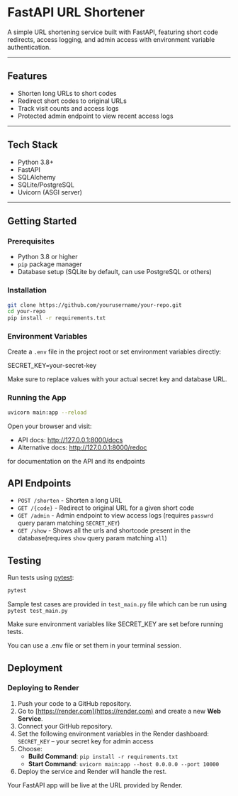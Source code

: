 # FastAPI URL Shortener

A simple URL shortening service built with FastAPI, featuring short code redirects, access logging, and admin access with environment variable authentication.

---

## Features

- Shorten long URLs to short codes
- Redirect short codes to original URLs
- Track visit counts and access logs
- Protected admin endpoint to view recent access logs

---

## Tech Stack

- Python 3.8+
- FastAPI
- SQLAlchemy
- SQLite/PostgreSQL
- Uvicorn (ASGI server)

---

## Getting Started

### Prerequisites

- Python 3.8 or higher
- `pip` package manager
- Database setup (SQLite by default, can use PostgreSQL or others)

### Installation

```bash
git clone https://github.com/yourusername/your-repo.git
cd your-repo
pip install -r requirements.txt
```

### Environment Variables

Create a `.env` file in the project root or set environment variables directly:

SECRET_KEY=your-secret-key

Make sure to replace values with your actual secret key and database URL.

### Running the App

```bash
uvicorn main:app --reload
```
Open your browser and visit:

- API docs: http://127.0.0.1:8000/docs
- Alternative docs: http://127.0.0.1:8000/redoc

for documentation on the API and its endpoints

## API Endpoints

- `POST /shorten` - Shorten a long URL
- `GET /{code}` - Redirect to original URL for a given short code
- `GET /admin` - Admin endpoint to view access logs (requires `passwrd` query param matching `SECRET_KEY`)
- `GET /show` - Shows all the urls and shortcode present in the database(requires `show` query param matching `all`) 

## Testing

Run tests using [pytest](https://docs.pytest.org/):

```bash
pytest
```
Sample test cases are provided in `test_main.py` file which can be run using
`pytest test_main.py`

Make sure environment variables like SECRET_KEY are set before running tests.

You can use a .env file or set them in your terminal session.

## Deployment

### Deploying to Render

1. Push your code to a GitHub repository.
2. Go to [https://render.com](https://render.com) and create a new **Web Service**.
3. Connect your GitHub repository.
4. Set the following environment variables in the Render dashboard:
    `SECRET_KEY` – your secret key for admin access
5. Choose:
   - **Build Command**: `pip install -r requirements.txt`
   - **Start Command**: `uvicorn main:app --host 0.0.0.0 --port 10000`
6. Deploy the service and Render will handle the rest.

Your FastAPI app will be live at the URL provided by Render.